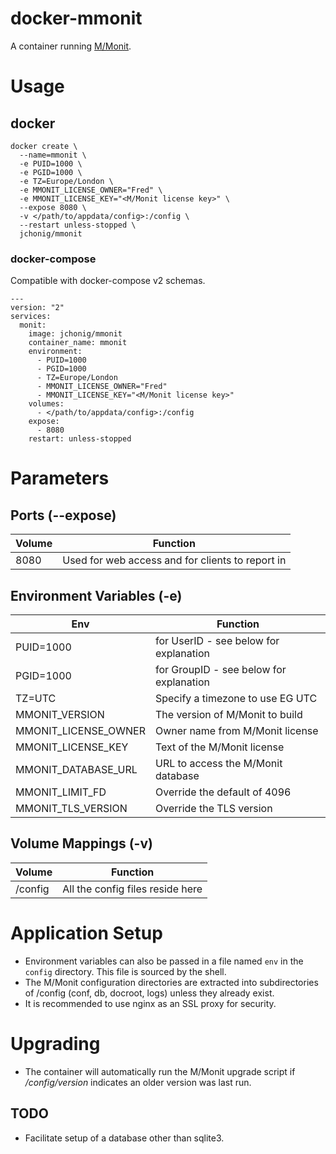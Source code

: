 # docker-mmonit
A container running [M/Monit](https://mmonit.com).

# Usage

## docker

```
docker create \
  --name=mmonit \
  -e PUID=1000 \
  -e PGID=1000 \
  -e TZ=Europe/London \
  -e MMONIT_LICENSE_OWNER="Fred" \
  -e MMONIT_LICENSE_KEY="<M/Monit license key>" \
  --expose 8080 \
  -v </path/to/appdata/config>:/config \
  --restart unless-stopped \
  jchonig/mmonit
```

### docker-compose

Compatible with docker-compose v2 schemas.

```
---
version: "2"
services:
  monit:
    image: jchonig/mmonit
    container_name: mmonit
    environment:
      - PUID=1000
      - PGID=1000
      - TZ=Europe/London
      - MMONIT_LICENSE_OWNER="Fred"
      - MMONIT_LICENSE_KEY="<M/Monit license key>"
    volumes:
      - </path/to/appdata/config>:/config
    expose:
      - 8080
    restart: unless-stopped
```

# Parameters

## Ports (--expose)

| Volume | Function                                         |
| ------ | --------                                         |
| 8080   | Used for web access and for clients to report in |

## Environment Variables (-e)

| Env                  | Function                                |
| ---                  | --------                                |
| PUID=1000            | for UserID - see below for explanation  |
| PGID=1000            | for GroupID - see below for explanation |
| TZ=UTC               | Specify a timezone to use EG UTC        |
| MMONIT_VERSION       | The version of M\/Monit to build        |
| MMONIT_LICENSE_OWNER | Owner name from M\/Monit license        |
| MMONIT_LICENSE_KEY   | Text of the M/Monit license             |
| MMONIT_DATABASE_URL  | URL to access the M\/Monit database     |
| MMONIT_LIMIT_FD      | Override the default of 4096            |
| MMONIT_TLS_VERSION   | Override the TLS version                |

## Volume Mappings (-v)

| Volume  | Function                         |
| ------  | --------                         |
| /config | All the config files reside here |

# Application Setup

  * Environment variables can also be passed in a file named `env` in
    the `config` directory. This file is sourced by the shell.
  * The M/Monit configuration directories are extracted into
    subdirectories of /config (conf, db, docroot, logs) unless they
    already exist.
  * It is recommended to use nginx as an SSL proxy for security.

# Upgrading

  * The container will automatically run the M/Monit upgrade script if
    */config/version* indicates an older version was last run.

## TODO
  * Facilitate setup of a database other than sqlite3.



